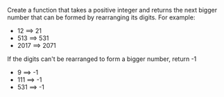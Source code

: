 Create a function that takes a positive integer and returns the next bigger number that can be formed by rearranging its digits. For example:
+ 12 ==> 21
+ 513 ==> 531
+ 2017 ==> 2071

If the digits can't be rearranged to form a bigger number, return -1
+ 9 ==> -1
+ 111 ==> -1
+ 531 ==> -1
